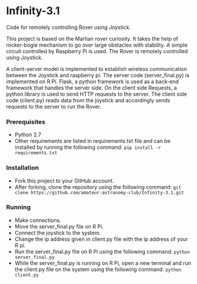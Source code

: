 # Infinity-3.1
Code for remotely controlling Rover using Joystick.

This project is based on the Martian rover curiosity. It takes the help of rocker-bogie mechanism  to go over large obstacles with stability. A simple circuit controlled by Raspberry Pi is used. The Rover is remotely controlled using Joystick.

A client-server model is implemented to establish wireless communication between the Joystick and raspberry pi. The server code (server_final.py) is implemented on R Pi. Flask, a python framework is used as a back-end framework that handles the server side. On the client side Requests, a python library is used to send HTTP requests to the server. The client side code (client.py) reads data from the joystick and accordingly sends requests to the server to run the Rover.


### Prerequisites
* Python 2.7
* Other requirements are listed in requirements.txt file and can be installed by running the following command:
    `pip install -r requirements.txt`


### Installation
* Fork this project to your GitHub account.
* After forking, clone the repository using the following command:
    `git clone https://github.com/amateur-astronomy-club/Infinity-3.1.git`


### Running
* Make connections.
* Move the server_final.py file on R Pi.
* Connect the joystick to the system.
* Change the ip address given in client.py file with the ip address of your R pi.
* Run the server_final.py file on R Pi using the following command:
    `python server_final.py`
* While the server_final.py is running on R Pi, open a new terminal and run the client.py file on the system using the following command:
    `python client.py`




